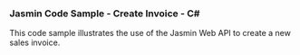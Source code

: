 ### Jasmin Code Sample - Create Invoice - C#

This code sample illustrates the use of the Jasmin Web API to create a new sales invoice.